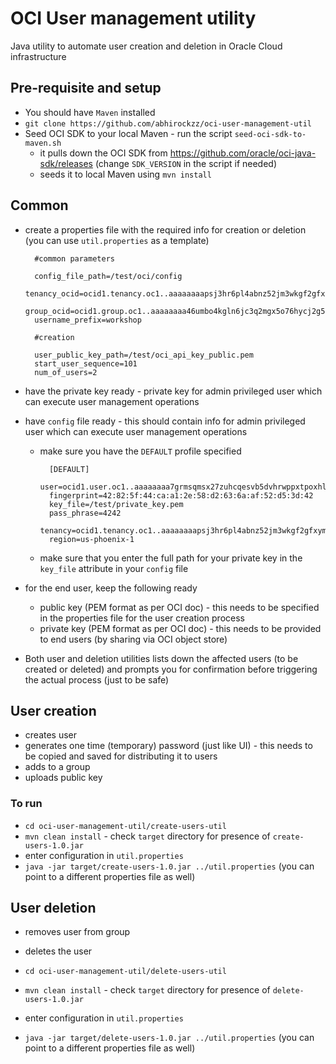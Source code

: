 # OCI User management utility

Java utility to automate user creation and deletion in Oracle Cloud infrastructure

## Pre-requisite and setup

- You should have `Maven` installed
- `git clone https://github.com/abhirockzz/oci-user-management-util`
- Seed OCI SDK to your local Maven - run the script `seed-oci-sdk-to-maven.sh`
	- it pulls down the OCI SDK from https://github.com/oracle/oci-java-sdk/releases (change `SDK_VERSION` in the script if needed)
	- seeds it to local Maven using `mvn install`

## Common

- create a properties file with the required info for creation or deletion (you can use `util.properties` as a template)

		#common parameters
		
		config_file_path=/test/oci/config
		tenancy_ocid=ocid1.tenancy.oc1..aaaaaaaapsj3hr6pl4abnz52jm3wkgf2gfxymbeofzswhcp5jdem3fhjmkeq
		group_ocid=ocid1.group.oc1..aaaaaaaa46umbo4kgln6jc3q2mgx5o76hycj2g55hjykwnaxz4l6epy72tnq
		username_prefix=workshop
		
		#creation
		
		user_public_key_path=/test/oci_api_key_public.pem
		start_user_sequence=101
		num_of_users=2

- have the private key ready - private key for admin privileged user which can execute user management operations
- have `config` file ready - this should contain info for admin privileged user which can execute user management operations
	- make sure you have the `DEFAULT` profile specified

		    [DEFAULT]
		    user=ocid1.user.oc1..aaaaaaaa7grmsqmsx27zuhcqesvb5dvhrwppxtpoxhlvfxvlukuwdypzeg2q
		    fingerprint=42:82:5f:44:ca:a1:2e:58:d2:63:6a:af:52:d5:3d:42
		    key_file=/test/private_key.pem
		    pass_phrase=4242
			tenancy=ocid1.tenancy.oc1..aaaaaaaapsj3hr6pl4abnz52jm3wkgf2gfxymbeofzswhcp5jdem3fhjmkeq
		    region=us-phoenix-1
	- make sure that you enter the full path for your private key in the `key_file` attribute in your `config` file

- for the end user, keep the following ready
	- public key (PEM format as per OCI doc) - this needs to be specified in the properties file for the user creation process
	- private key (PEM format as per OCI doc) - this needs to be provided to end users (by sharing via OCI object store)
- Both user and deletion utilities lists down the affected users (to be created or deleted) and prompts you for confirmation before triggering the actual process (just to be safe) 

## User creation

- creates user
- generates one time (temporary) password (just like UI) - this needs to be copied and saved for distributing it to users
- adds to a group
- uploads public key

### To run

- `cd oci-user-management-util/create-users-util`
- `mvn clean install` - check `target` directory for presence of `create-users-1.0.jar` 
- enter configuration in `util.properties`
- `java -jar target/create-users-1.0.jar ../util.properties` (you can point to a different properties file as well)


## User deletion

- removes user from group
- deletes the user

- `cd oci-user-management-util/delete-users-util`
- `mvn clean install` - check `target` directory for presence of `delete-users-1.0.jar` 
- enter configuration in `util.properties`
- `java -jar target/delete-users-1.0.jar ../util.properties` (you can point to a different properties file as well)
